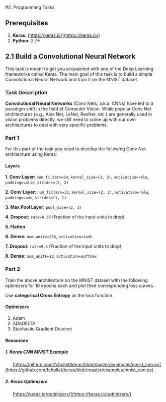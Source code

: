 #2. Programming Tasks

## Prerequisites

1. **Keras:** [https://keras.io/](https://keras.io/)
2. **Python:** 2.7+

## 2.1 Build a Convolutional Neural Network

This task is meant to get you acquainted with one of the Deep Learning frameworks called Keras.
The main goal of this task is to build a simple Convolutional Neural Network and train it on the MNIST dataset.

### Task Description
**Convolutional Neural Networks** (Conv Nets, a.k.a. CNNs) have led to a paradigm shift in the field of Computer Vision.
While popular Conv Net architectures (e.g., Alex Net, LeNet, ResNet, etc.) are generally used in vision problems directly,
 we still need to come up with our own architectures to deal with very specific problems.

### Part 1
For this part of the task you need to develop the following Conv Net architecture using Keras:

#### Layers

**1. Conv Layer:** `num_filters=64`,  `kernel_size=(3, 3)`, `activation=relu`, `padding=valid`, `strides=(2, 2)`

**2. Conv Layer:** `num_filters=32`,  `kernel_size=(2, 2)`, `activation=relu`, `padding=same`, `strides=(1, 1)`

**3. Max Pool Layer:** `pool_size=(2, 2)`

**4. Dropout:** `rate=0.35` (Fraction of the input units to drop)

**5. Flatten**

**6. Dense:** `num_units=256`, `activation=tanh`

**7. Dropout:** `rate=0.5` (Fraction of the input units to drop)

**8. Dense:** `num_units=10`, `activation=softmax`

### Part 2

Train the above architecture on the MNIST dataset with the following optimizers for 10 epochs each and plot 
their corresponding loss curves.

Use **categorical Cross Entropy** as the loss function.

#### Optimizers

1. Adam
2. ADADELTA
3. Stochastic Gradient Descent

#### Resources

##### 1. Keras CNN MNIST Example

  &nbsp; &nbsp; &nbsp;  [https://github.com/fchollet/keras/blob/master/examples/mnist_cnn.py](https://github.com/fchollet/keras/blob/master/examples/mnist_cnn.py)

##### 2. Keras Optimizers

  &nbsp; &nbsp; &nbsp;  [https://keras.io/optimizers/](https://keras.io/optimizers/)



